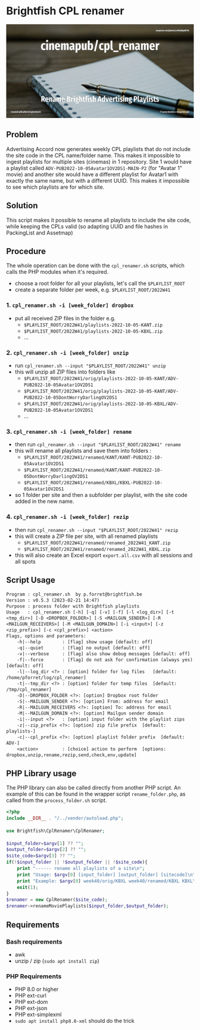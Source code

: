 # Brightfish CPL renamer

![](assets/cpl_renamer.jpg)

## Problem

Advertising Accord now generates weekly CPL playlists that do not include the site code in the CPL name/folder name. This makes it impossible to ingest playlists for multiple sites (cinemas) in 1 repository. Site 1 would have a playlist called `ADV-PUB2022-10-05Avatar1OV2DS1-MAIN-P2` (for "Avatar 1" movie) and another site would have a different playlist for Avatar1 with exactly the same name, but with a different UUID. This makes it impossible to see which playlists are for which site.

## Solution

This script makes it possible to rename all playlists to include the site code, while keeping the CPLs valid (so adapting UUID and file hashes in PackingList and Assetmap)

## Procedure

The whole operation can be done with the `cpl_renamer.sh` scripts, which calls the PHP modules when it's required.

* choose a root folder for all your playlists, let's call the `$PLAYLIST_ROOT`
* create a separate folder per week, e.g. `$PLAYLIST_ROOT/2022W41`

### 1. `cpl_renamer.sh -i [week_folder] dropbox`
* put all received ZIP files in the folder e.g. 
  * `$PLAYLIST_ROOT/2022W41/playlists-2022-10-05-KANT.zip`
  * `$PLAYLIST_ROOT/2022W41/playlists-2022-10-05-KBXL.zip` 
  * ...

### 2. `cpl_renamer.sh -i [week_folder] unzip`
* run `cpl_renamer.sh --input "$PLAYLIST_ROOT/2022W41" unzip` 
* this will unzip all ZIP files into folders like 
    * `$PLAYLIST_ROOT/2022W41/orig/playlists-2022-10-05-KANT/ADV-PUB2022-10-05Avatar1OV2DS1`
  * `$PLAYLIST_ROOT/2022W41/orig/playlists-2022-10-05-KANT/ADV-PUB2022-10-05DontWorryDarlingOV2DS1`
  * `$PLAYLIST_ROOT/2022W41/orig/playlists-2022-10-05-KBXL/ADV-PUB2022-10-05Avatar1OV2DS1`
  * ...

### 3. `cpl_renamer.sh -i [week_folder] rename`
* then run `cpl_renamer.sh --input "$PLAYLIST_ROOT/2022W41" rename`
* this will rename all playlists and save them into folders :
  * `$PLAYLIST_ROOT/2022W41/renamed/KANT/KANT-PUB2022-10-05Avatar1OV2DS1`
  * `$PLAYLIST_ROOT/2022W41/renamed/KANT/KANT-PUB2022-10-05DontWorryDarlingOV2DS1`
  * `$PLAYLIST_ROOT/2022W41/renamed/KBXL/KBXL-PUB2022-10-05Avatar1OV2DS1`
* so 1 folder per site and then a subfolder per playlist, with the site code added in the new name.

### 4. `cpl_renamer.sh -i [week_folder] rezip`
* then run `cpl_renamer.sh --input "$PLAYLIST_ROOT/2022W41" rezip`
* this will create a ZIP file per site, with all renamed playlists
  * `$PLAYLIST_ROOT/2022W41/renamed/renamed_2022W41_KANT.zip`
  * `$PLAYLIST_ROOT/2022W41/renamed/renamed_2022W41_KBXL.zip`
* this will also create an Excel export `export.all.csv` with all sessions and all spots

## Script Usage

```
Program : cpl_renamer.sh  by p.forret@brightfish.be
Version : v0.5.3 (2023-02-21 14:47)
Purpose : process folder with Brightfish playlists
Usage   : cpl_renamer.sh [-h] [-q] [-v] [-f] [-l <log_dir>] [-t <tmp_dir>] [-D <DROPBOX_FOLDER>] [-S <MAILGUN_SENDER>] [-R <MAILGUN_RECEIVERS>] [-M <MAILGUN_DOMAIN>] [-i <input>] [-z <zip_prefix>] [-c <cpl_prefix>] <action>
Flags, options and parameters:
    -h|--help        : [flag] show usage [default: off]
    -q|--quiet       : [flag] no output [default: off]
    -v|--verbose     : [flag] also show debug messages [default: off]
    -f|--force       : [flag] do not ask for confirmation (always yes) [default: off]
    -l|--log_dir <?> : [option] folder for log files   [default: /home/pforret/log/cpl_renamer]
    -t|--tmp_dir <?> : [option] folder for temp files  [default: /tmp/cpl_renamer]
    -D|--DROPBOX_FOLDER <?>: [option] Dropbox root folder
    -S|--MAILGUN_SENDER <?>: [option] From: address for email
    -R|--MAILGUN_RECEIVERS <?>: [option] To: address for email
    -M|--MAILGUN_DOMAIN <?>: [option] Mailgun sender domain
    -i|--input <?>   : [option] input folder with the playlist zips
    -z|--zip_prefix <?>: [option] zip file prefix  [default: playlists-]
    -c|--cpl_prefix <?>: [option] playlist folder prefix  [default: ADV-]
    <action>         : [choice] action to perform  [options: dropbox,unzip,rename,rezip,send,check,env,update]
```

## PHP Library usage

The PHP library can also be called directly from another PHP script. An example of this can be found in the wrapper script `rename_folder.php`, as called from the `process_folder.sh` script.

```php
<?php
include __DIR__ . "/../vendor/autoload.php";

use Brightfish\CplRenamer\CplRenamer;

$input_folder=$argv[1] ?? "";
$output_folder=$argv[2] ?? "";
$site_code=$argv[3] ?? "";
if(!$input_folder || !$output_folder || !$site_code){
    print "------ rename all playlists of a site\n";
    print "Usage: $argv[0] [input_folder] [output_folder] [sitecode]\n";
    print "Example: $argv[0] week40/orig/KBXL week40/renamed/KBXL KBXL\n";
    exit(1);
}
$renamer = new CplRenamer($site_code);
$renamer->renameMoviePlaylists($input_folder,$output_folder);
```
## Requirements

### Bash requirements
* awk
* unzip / zip (`sudo apt install zip`)

### PHP Requirements
* PHP 8.0 or higher
* PHP ext-curl
* PHP ext-dom
* PHP ext-json
* PHP ext-simplexml
* `sudo apt install php8.0-xml` should do the trick